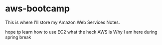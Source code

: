 # aws-bootcamp
This is where I'll store my Amazon Web Services Notes. 


hope tp learn 
how to use EC2 
what the heck AWS is 
Why I am here during spring break 

